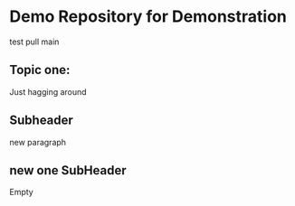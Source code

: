 # Demo Repository for Demonstration
test pull main
## Topic one:
Just hagging around

## Subheader 
 new paragraph

## new one SubHeader
Empty
